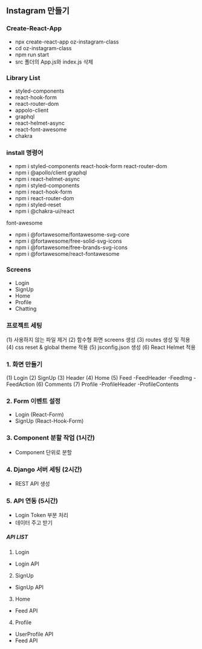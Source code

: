 ## Instagram 만들기

### Create-React-App

- npx create-react-app oz-instagram-class
- cd oz-instagram-class
- npm run start
- src 폴더의 App.js와 index.js 삭제

### Library List

- styled-components
- react-hook-form
- react-router-dom
- appolo-client
- graphql
- react-helmet-async
- react-font-awesome
- chakra

### install 명령어

- npm i styled-components react-hook-form react-router-dom
- npm i @apollo/client graphql
- npm i react-helmet-async
- npm i styled-components
- npm i react-hook-form
- npm i react-router-dom
- npm i styled-reset
- npm i @chakra-ui/react

font-awesome

- npm i @fortawesome/fontawesome-svg-core
- npm i @fortawesome/free-solid-svg-icons
- npm i @fortawesome/free-brands-svg-icons
- npm i @fortawesome/react-fontawesome

### Screens

- Login
- SignUp
- Home
- Profile
- Chatting

### 프로젝트 세팅

(1) 사용하지 않는 파일 제거
(2) 함수형 화면 screens 생성
(3) routes 생성 및 적용
(4) css reset & global theme 적용
(5) jsconfig.json 생성
(6) React Helmet 적용

### 1. 화면 만들기

(1) Login
(2) SignUp
(3) Header
(4) Home
(5) Feed
-FeedHeader
-FeedImg
-FeedAction
(6) Comments
(7) Profile
-ProfileHeader
-ProfileContents

### 2. Form 이벤트 설정

- Login (React-Form)
- SignUp (React-Hook-Form)

### 3. Component 분할 작업 (1시간)

- Component 단위로 분할

### 4. Django 서버 세팅 (2시간)

- REST API 생성

### 5. API 연동 (5시간)

- Login Token 부분 처리
- 데이터 주고 받기

##### API LIST

1. Login

- Login API

2. SignUp

- SignUp API

3. Home

- Feed API

4. Profile

- UserProfile API
- Feed API
